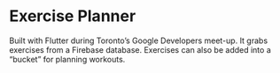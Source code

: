 # Exercise Planner

Built with Flutter during Toronto’s
Google Developers meet-up. It grabs
exercises from a Firebase database.
Exercises can also be added into a
“bucket” for planning workouts.
